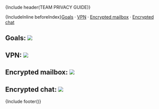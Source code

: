 {Include header(TEAM PRIVACY GUIDE)}

{IncludeInline beforeIndex}[Goals](#goals) · [VPN](#vpn) · [Encrypted mailbox](#encrypted-mailbox) · [Encrypted chat](#encrypted-chat)

## Goals: <img src="https://img.shields.io/badge/state-draft-red.svg?style=flat-square" />

## VPN: <img src="https://img.shields.io/badge/state-draft-red.svg?style=flat-square" />

## Encrypted mailbox: <img src="https://img.shields.io/badge/state-draft-red.svg?style=flat-square" />

## Encrypted chat: <img src="https://img.shields.io/badge/state-draft-red.svg?style=flat-square" />

 
{Include footer()}
